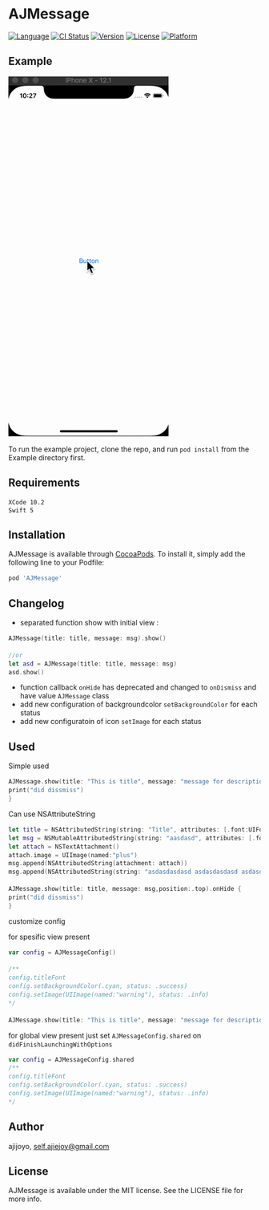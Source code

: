 # AJMessage

[![Language](https://img.shields.io/badge/Swift-4.2-orange.svg)]()
[![CI Status](https://img.shields.io/travis/ajijoyo/AJMessage.svg?style=flat)](https://travis-ci.org/ajijoyo/AJMessage)
[![Version](https://img.shields.io/cocoapods/v/AJMessage.svg?style=flat)](https://cocoapods.org/pods/AJMessage)
[![License](https://img.shields.io/cocoapods/l/AJMessage.svg?style=flat)](https://cocoapods.org/pods/AJMessage)
[![Platform](https://img.shields.io/cocoapods/p/AJMessage.svg?style=flat)](https://cocoapods.org/pods/AJMessage)

## Example

![demo](https://github.com/ajijoyo/AJMessage/blob/master/Demo/demo.gif)

To run the example project, clone the repo, and run `pod install` from the Example directory first.

## Requirements

```
XCode 10.2
Swift 5
```

## Installation

AJMessage is available through [CocoaPods](https://cocoapods.org). To install
it, simply add the following line to your Podfile:

```ruby
pod 'AJMessage'
```


## Changelog

- separated function show with initial view :

```swift
AJMessage(title: title, message: msg).show()

//or
let asd = AJMessage(title: title, message: msg)
asd.show()

```
- function callback  `onHide` has deprecated and changed to `onDismiss`  and have value `AJMessage` class 
- add new configuration of backgroundcolor  `setBackgroundColor` for each status
- add new configuratoin of icon `setImage` for each status

## Used

Simple used
```swift
AJMessage.show(title: "This is title", message: "message for description",position:.top).onHide {
print("did dissmiss")
}
```
Can use NSAttributeString
```swift
let title = NSAttributedString(string: "Title", attributes: [.font:UIFont.systemFont(ofSize: 15)])
let msg = NSMutableAttributedString(string: "aasdasd", attributes: [.font:UIFont.systemFont(ofSize: 14)])
let attach = NSTextAttachment()
attach.image = UIImage(named:"plus")
msg.append(NSAttributedString(attachment: attach))
msg.append(NSAttributedString(string: "asdasdasdasd asdasdasdasd asdasdasdasd asdasdasdasd asdasd"))
        
AJMessage.show(title: title, message: msg,position:.top).onHide {
print("did dissmiss")
}
```

customize config

for spesific view present
```swift
var config = AJMessageConfig()

/**
config.titleFont 
config.setBackgroundColor(.cyan, status: .success)
config.setImage(UIImage(named:"warning"), status: .info)
*/

AJMessage.show(title: "This is title", message: "message for description", config: config)
```

for global view present
just set `AJMessageConfig.shared` on `didFinishLaunchingWithOptions` 
```swift
var config = AJMessageConfig.shared
/**
config.titleFont 
config.setBackgroundColor(.cyan, status: .success)
config.setImage(UIImage(named:"warning"), status: .info)
*/
```



## Author

ajijoyo, self.ajiejoy@gmail.com

## License

AJMessage is available under the MIT license. See the LICENSE file for more info.
